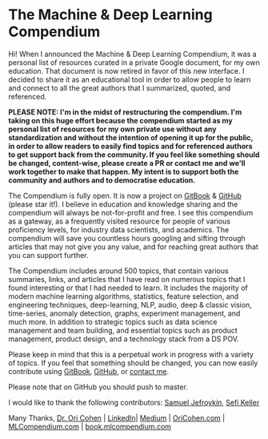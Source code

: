 # The Machine & Deep Learning Compendium

Hi! When I announced the Machine & Deep Learning Compendium, it was a personal list of resources curated in a private Google document, for my own education. That document is now retired in favor of this new interface. I decided to share it as an educational tool in order to allow people to learn and connect to all the great authors that I summarized, quoted, and referenced.

**PLEASE NOTE: I'm in the midst of restructuring the compendium. I'm taking on this huge effort because the compendium started as my personal list of resources for my own private use without any standardization and without the intention of opening it up for the public, in order to allow readers to easily find topics and for referenced authors to get support back from the community. If you feel like something should be changed, content-wise, please create a PR or contact me and we'll work together to make that happen. My intent is to support both the community and authors and to democratise education.**

The Compendium is fully open. It is now a project on [GitBook](https://book.mlcompendium.com) & [GitHub](https://github.com/orico/www.mlcompendium.com/) (please star it!). I believe in education and knowledge sharing and the compendium will always be not-for-profit and free. I see this compendium as a gateway, as a frequently visited resource for people of various proficiency levels, for industry data scientists, and academics. The compendium will save you countless hours googling and sifting through articles that may not give you any value, and for reaching great authors that you can support further.

The Compendium includes around 500 topics, that contain various summaries, links, and articles that I have read on numerous topics that I found interesting or that I had needed to learn. It includes the majority of modern machine learning algorithms, statistics, feature selection, and engineering techniques, deep-learning, NLP, audio, deep & classic vision, time-series, anomaly detection, graphs, experiment management, and much more. In addition to strategic topics such as data science management and team building, and essential topics such as product management, product design, and a technology stack from a DS POV.

Please keep in mind that this is a perpetual work in progress with a variety of topics. If you feel that something should be changed, you can now easily contribute using [GitBook](https://book.mlcompendium.com), [GitHub](https://github.com/orico/www.mlcompendium.com/tree/master), or [contact me](https://www.linkedin.com/in/cohenori/).

Please note that on GitHub you should push to master.

I would like to thank the following contributors: [Samuel Jefroykin](https://www.linkedin.com/in/samueljefroykin/), [Sefi Keller](https://www.linkedin.com/in/sefikeller/?originalSubdomain=il)

Many Thanks, [Dr. Ori Cohen](http://cohenori.medium.com) | [LinkedIn](https://www.linkedin.com/in/cohenori/)| [Medium](https://medium.com/@cohenori) | [OriCohen.com](https://www.oricohen.com) | [MLCompendium.com](http://www.mlcompendium.com) | [book.mlcompendium.com](https://book.mlcompendium.com)
